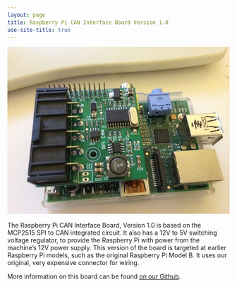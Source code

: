 ```yaml
---
layout: page
title: Raspberry Pi CAN Interface Board Version 1.0
use-site-title: true
---
```

![Raspberry Pi CAN Interface Board mounted on a Raspberry Pi Model B](../../../img/IMG_3688.jpg)

The Raspberry Pi CAN Interface Board, Version 1.0 is based on the MCP2515 SPI to CAN integrated circuit. It also has a 12V to 5V switching voltage regulator, to provide the Raspberry Pi with power from the machine’s 12V power supply. This version of the board is targeted at earlier Raspberry Pi models, such as the original Raspberry Pi Model B. It uses our original, very expensive connector for wiring.

More information on this board can be found [on our Github](https://github.com/diypinball/pi-can-1).